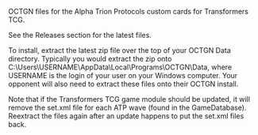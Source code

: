 OCTGN files for the Alpha Trion Protocols custom cards for Transformers TCG.

See the Releases section for the latest files.

To install, extract the latest zip file over the top of your OCTGN Data directory. Typically you would extract the zip onto C:\Users\USERNAME\AppData\Local\Programs\OCTGN\Data, where USERNAME is the login of your user on your Windows computer. Your opponent will also need to extract these files onto their OCTGN install.

Note that if the Transformers TCG game module should be updated, it will remove the set.xml file for each ATP wave (found in the GameDatabase). Reextract the files again after an update happens to put the set.xml files back.
